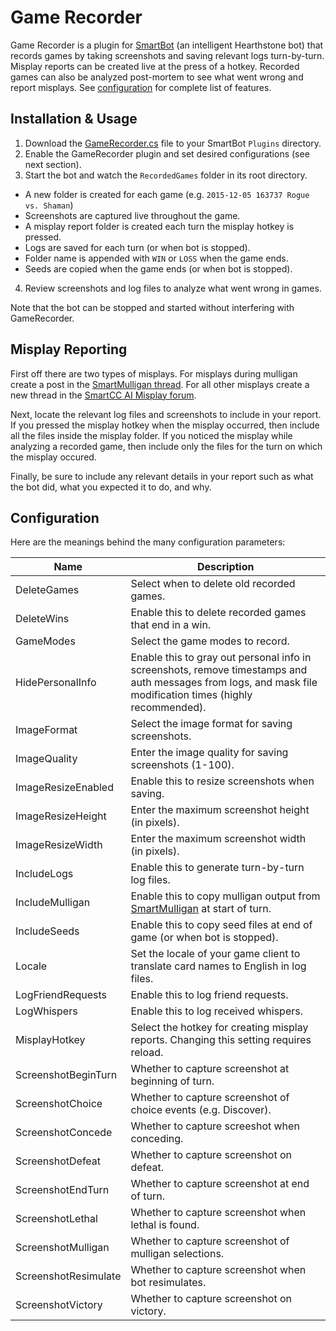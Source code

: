 # Game Recorder

Game Recorder is a plugin for [SmartBot](http://sb-forum.com/) (an intelligent Hearthstone bot) that records games by taking screenshots and saving relevant logs turn-by-turn. Misplay reports can be created live at the press of a hotkey. Recorded games can also be analyzed post-mortem to see what went wrong and report misplays. See [configuration](#configuration) for complete list of features.

## Installation & Usage

1. Download the [GameRecorder.cs](https://github.com/levinson/GameRecorder/raw/master/GameRecorder.cs) file to your SmartBot ```Plugins``` directory.
2. Enable the GameRecorder plugin and set desired configurations (see next section).
3. Start the bot and watch the ```RecordedGames``` folder in its root directory.
  * A new folder is created for each game (e.g. ```2015-12-05 163737 Rogue vs. Shaman```)
  * Screenshots are captured live throughout the game.
  * A misplay report folder is created each turn the misplay hotkey is pressed.
  * Logs are saved for each turn (or when bot is stopped).
  * Folder name is appended with ```WIN``` or ```LOSS``` when the game ends.
  * Seeds are copied when the game ends (or when bot is stopped).
4. Review screenshots and log files to analyze what went wrong in games.

Note that the bot can be stopped and started without interfering with GameRecorder.

## Misplay Reporting

First off there are two types of misplays. For misplays during mulligan create a post in the [SmartMulligan thread](http://sb-forum.com/index.php?/topic/5930-requestfeedback-smartmulligan/). For all other misplays create a new thread in the [SmartCC AI Misplay forum](http://sb-forum.com/index.php?/forum/31-smartcc-ai-misplay/).

Next, locate the relevant log files and screenshots to include in your report. If you pressed the misplay hotkey when the misplay occurred, then include all the files inside the misplay folder. If you noticed the misplay while analyzing a recorded game, then include only the files for the turn on which the misplay occured.

Finally, be sure to include any relevant details in your report such as what the bot did, what you expected it to do, and why.

## Configuration

Here are the meanings behind the many configuration parameters:

Name|Description
---|---
DeleteGames|Select when to delete old recorded games.
DeleteWins|Enable this to delete recorded games that end in a win.
GameModes|Select the game modes to record.
HidePersonalInfo|Enable this to gray out personal info in screenshots, remove timestamps and auth messages from logs, and mask file modification times (highly recommended).
ImageFormat|Select the image format for saving screenshots.
ImageQuality|Enter the image quality for saving screenshots (1-100).
ImageResizeEnabled|Enable this to resize screenshots when saving.
ImageResizeHeight|Enter the maximum screenshot height (in pixels).
ImageResizeWidth|Enter the maximum screenshot width (in pixels).
IncludeLogs|Enable this to generate turn-by-turn log files.
IncludeMulligan|Enable this to copy mulligan output from [SmartMulligan](http://sb-forum.com/index.php?/topic/5930-requestfeedback-smartmulligan/) at start of turn.
IncludeSeeds|Enable this to copy seed files at end of game (or when bot is stopped).
Locale|Set the locale of your game client to translate card names to English in log files.
LogFriendRequests|Enable this to log friend requests.
LogWhispers|Enable this to log received whispers.
MisplayHotkey|Select the hotkey for creating misplay reports. Changing this setting requires reload.
ScreenshotBeginTurn|Whether to capture screenshot at beginning of turn.
ScreenshotChoice|Whether to capture screenshot of choice events (e.g. Discover).
ScreenshotConcede|Whether to capture screeshot when conceding.
ScreenshotDefeat|Whether to capture screenshot on defeat.
ScreenshotEndTurn|Whether to capture screenshot at end of turn.
ScreenshotLethal|Whether to capture screenshot when lethal is found.
ScreenshotMulligan|Whether to capture screenshot of mulligan selections.
ScreenshotResimulate|Whether to capture screenshot when bot resimulates.
ScreenshotVictory|Whether to capture screenshot on victory.
